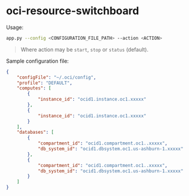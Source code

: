 # oci-resource-switchboard

Usage:

```bash
app.py --config <CONFIGURATION_FILE_PATH> --action <ACTION>
```

> Where action may be `start`, `stop` or `status` (default).

Sample configuration file:

```json
{
    "configFile": "~/.oci/config",
    "profile": "DEFAULT",
    "computes": [
        {
            "instance_id": "ocid1.instance.oc1.xxxxx"
        },
        {
            "instance_id": "ocid1.instance.oc1.xxxxx"
        }
    ],
    "databases": [
        { 
            "compartment_id": "ocid1.compartment.oc1..xxxxx",
            "db_system_id": "ocid1.dbsystem.oc1.us-ashburn-1.xxxxx" 
        },
        { 
            "compartment_id": "ocid1.compartment.oc1..xxxxx",
            "db_system_id": "ocid1.dbsystem.oc1.us-ashburn-1.xxxxx" 
        }
    ]
}
```